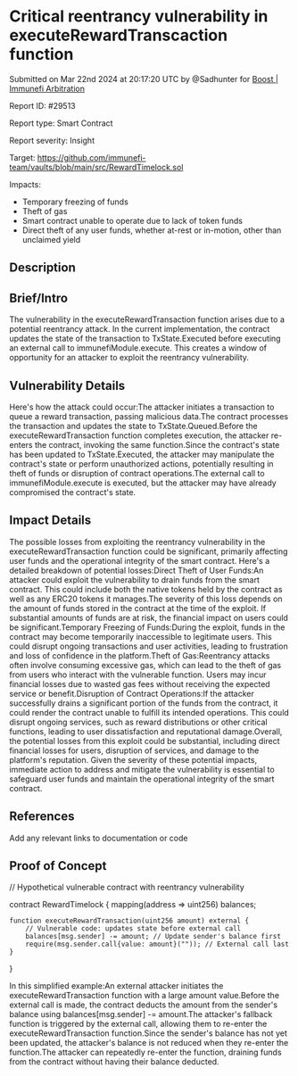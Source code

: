
# Critical reentrancy vulnerability in executeRewardTranscaction function 

Submitted on Mar 22nd 2024 at 20:17:20 UTC by @Sadhunter for [Boost | Immunefi Arbitration](https://immunefi.com/bounty/immunefiarbitration-boost/)

Report ID: #29513

Report type: Smart Contract

Report severity: Insight

Target: https://github.com/immunefi-team/vaults/blob/main/src/RewardTimelock.sol

Impacts:
- Temporary freezing of funds
- Theft of gas
- Smart contract unable to operate due to lack of token funds
- Direct theft of any user funds, whether at-rest or in-motion, other than unclaimed yield

## Description
## Brief/Intro
The vulnerability in the executeRewardTransaction function arises due to a potential reentrancy attack. In the current implementation, the contract updates the state of the transaction to TxState.Executed before executing an external call to immunefiModule.execute. This creates a window of opportunity for an attacker to exploit the reentrancy vulnerability.

## Vulnerability Details
Here's how the attack could occur:The attacker initiates a transaction to queue a reward transaction, passing malicious data.The contract processes the transaction and updates the state to TxState.Queued.Before the executeRewardTransaction function completes execution, the attacker re-enters the contract, invoking the same function.Since the contract's state has been updated to TxState.Executed, the attacker may manipulate the contract's state or perform unauthorized actions, potentially resulting in theft of funds or disruption of contract operations.The external call to immunefiModule.execute is executed, but the attacker may have already compromised the contract's state.

## Impact Details
The possible losses from exploiting the reentrancy vulnerability in the executeRewardTransaction function could be significant, primarily affecting user funds and the operational integrity of the smart contract. Here's a detailed breakdown of potential losses:Direct Theft of User Funds:An attacker could exploit the vulnerability to drain funds from the smart contract. This could include both the native tokens held by the contract as well as any ERC20 tokens it manages.The severity of this loss depends on the amount of funds stored in the contract at the time of the exploit. If substantial amounts of funds are at risk, the financial impact on users could be significant.Temporary Freezing of Funds:During the exploit, funds in the contract may become temporarily inaccessible to legitimate users. This could disrupt ongoing transactions and user activities, leading to frustration and loss of confidence in the platform.Theft of Gas:Reentrancy attacks often involve consuming excessive gas, which can lead to the theft of gas from users who interact with the vulnerable function. Users may incur financial losses due to wasted gas fees without receiving the expected service or benefit.Disruption of Contract Operations:If the attacker successfully drains a significant portion of the funds from the contract, it could render the contract unable to fulfill its intended operations. This could disrupt ongoing services, such as reward distributions or other critical functions, leading to user dissatisfaction and reputational damage.Overall, the potential losses from this exploit could be substantial, including direct financial losses for users, disruption of services, and damage to the platform's reputation. Given the severity of these potential impacts, immediate action to address and mitigate the vulnerability is essential to safeguard user funds and maintain the operational integrity of the smart contract.

## References
Add any relevant links to documentation or code



## Proof of Concept
// Hypothetical vulnerable contract with reentrancy vulnerability

contract RewardTimelock {
    mapping(address => uint256) balances;

    function executeRewardTransaction(uint256 amount) external {
        // Vulnerable code: updates state before external call
        balances[msg.sender] -= amount; // Update sender's balance first
        require(msg.sender.call{value: amount}("")); // External call last
    }
}

In this simplified example:An external attacker initiates the executeRewardTransaction function with a large amount value.Before the external call is made, the contract deducts the amount from the sender's balance using balances[msg.sender] -= amount.The attacker's fallback function is triggered by the external call, allowing them to re-enter the executeRewardTransaction function.Since the sender's balance has not yet been updated, the attacker's balance is not reduced when they re-enter the function.The attacker can repeatedly re-enter the function, draining funds from the contract without having their balance deducted.